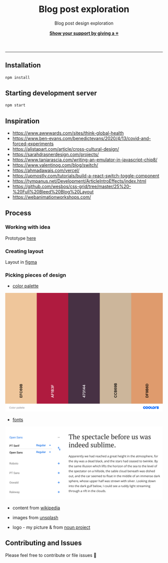 <div align="center">

# Blog post exploration

Blog post design exploration

[**Show your support by giving a ⭐**](https://github.com/krzysztofzuraw/blog-post-exploration/stargazers)

<br/><hr/>

</div>

## Installation

```sh
npm install
```

## Starting development server

```sh
npm start
```

## Inspiration

- https://www.awwwards.com/sites/think-global-health
- https://www.ben-evans.com/benedictevans/2020/4/13/covid-and-forced-experiments
- https://alistapart.com/article/cross-cultural-design/
- https://sarahdrasnerdesign.com/projects/
- https://www.taniarascia.com/writing-an-emulator-in-javascript-chip8/
- https://www.valentinog.com/blog/switch/
- https://ahmadawais.com/vercel/
- https://upmostly.com/tutorials/build-a-react-switch-toggle-component
- https://tympanus.net/Development/ArticleIntroEffects/index.html
- https://github.com/wesbos/css-grid/tree/master/25%20-%20Full%20Bleed%20Blog%20Layout
- https://webanimationworkshops.com/

## Process

### Working with idea

Prototype [here](/design/idea.pdf)

### Creating layout

Layout in [figma](https://www.figma.com/file/9098Lmle6njrx5enECtbn2/blog-post-exploration?node-id=0%3A1&viewport=854%2C266%2C0.30483871698379517)

### Picking pieces of design

- [color palette](https://coolors.co/efc69b-af1b3f-473144-ccb69b-df9b6d)

![palette](./design/pallete.png)

- [fonts](https://fonts.google.com/specimen/PT+Serif?category=Serif,Sans+Serif,Display&sidebar.open&preview.text=Pchn%C4%85%C4%87+w+t%C4%99+%C5%82%C3%B3d%C5%BA+je%C5%BCa+lub+o%C5%9Bm+skrzy%C5%84+fig&preview.text_type=custom&selection.family=Open+Sans|PT+Serif&query=open+sans)

![fonts](./design/fonts.png)

- content from [wikipedia](https://en.wikipedia.org/wiki/Chemex_Coffeemaker)

- images from [unsplash](https://unsplash.com/s/photos/chemex)

- logo - my picture & from [noun project](https://thenounproject.com/)

## Contributing and Issues

Please feel free to contribute or file issues 🎉
